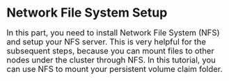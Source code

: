 # Network File System Setup
<font size=4> In this part, you need to install Network File System (NFS) and setup your NFS server. This is very helpful for the subsequent steps, because you can mount files to other nodes under the cluster through NFS. In this tutorial, you can use NFS to mount your persistent volume claim folder.
